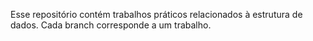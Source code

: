 Esse repositório contém trabalhos práticos relacionados à estrutura de dados. Cada branch corresponde a um trabalho.
